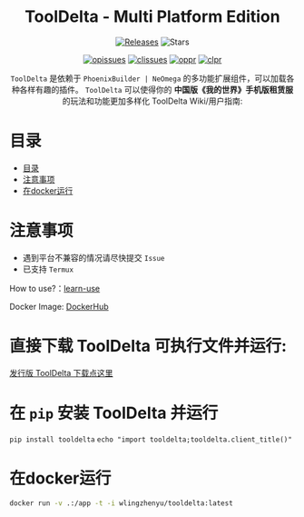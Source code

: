 <h1 align="center">ToolDelta - Multi Platform Edition</h1>
<p align="center">
  <a href="https://github.com/ToolDelta/ToolDelta/releases"><img src="https://img.shields.io/github/v/release/ToolDelta/ToolDelta?display_name=tag&sort=semver" alt="Releases"></a>
  <img src="https://img.shields.io/github/stars/ToolDelta/ToolDelta.svg?style=falt" alt="Stars">
</p>

<p align="center">
  <a href="https://github.com/ToolDelta/ToolDelta/issues"><img src="https://img.shields.io/github/issues/ToolDelta/ToolDelta.svg?style=flat" alt="opissues"></a>
  <a href="https://github.com/ToolDelta/ToolDelta/issues?q=is%3Aissue+is%3Aclosed"><img src="https://img.shields.io/github/issues-closed/SuperScript-PRC/ToolDelta.svg?style=flat&color=success" alt="clissues"></a>
  <a href="https://github.com/ToolDelta/ToolDelta/pulls"><img src="https://img.shields.io/github/issues-pr/ToolDelta/ToolDelta.svg?style=falt" alt="oppr"></a>
  <a href="https://github.com/ToolDelta/ToolDelta/pulls?q=is%3Apr+is%3Aclosed"><img src="https://img.shields.io/github/issues-pr-closed/ToolDelta/ToolDelta.svg?style=flat&color=success" alt="clpr"></a>
</p>

<p align="center">
  <code>ToolDelta</code> 是依赖于 <code>PhoenixBuilder | NeOmega</code> 的多功能扩展组件，可以加载各种各样有趣的插件。
  <code>ToolDelta</code> 可以使得你的 <b>中国版《我的世界》手机版租赁服</b> 的玩法和功能更加多样化
  ToolDelta Wiki/用户指南: <a href="Wiki: https://tooldelta-wiki.tblstudio.cn/"></a>
</p>

# 目录

- [目录](#目录)
- [注意事项](#注意事项)
- [在docker运行](#在docker运行)

# 注意事项

- 遇到平台不兼容的情况请尽快提交 `Issue`
- 已支持 `Termux`

How to use?：[learn-use](https://tooldelta-wiki.tblstudio.cn/learn-use.html)

Docker Image: [DockerHub](https://hub.docker.com/r/wlingzhenyu/tooldelta)

# 直接下载 ToolDelta 可执行文件并运行:
<a href="https://github.com/ToolDelta/ToolDelta/releases">发行版 ToolDelta 下载点这里</a>

# 在 `pip` 安装 ToolDelta 并运行
`pip install tooldelta`
`echo "import tooldelta;tooldelta.client_title()"`

# 在docker运行
```bash
docker run -v .:/app -t -i wlingzhenyu/tooldelta:latest
```
